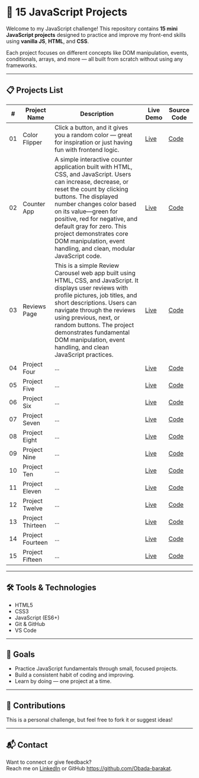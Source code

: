 # 🚀 15 JavaScript Projects

Welcome to my JavaScript challenge! This repository contains **15 mini JavaScript projects** designed to practice and improve my front-end skills using **vanilla JS**, **HTML**, and **CSS**.

Each project focuses on different concepts like DOM manipulation, events, conditionals, arrays, and more — all built from scratch without using any frameworks.

---

## 📋 Projects List

| #   | Project Name             | Description                         | Live Demo                | Source Code              |
|-----|--------------------------|-------------------------------------|---------------------------|--------------------------|
| 01  | Color Flipper              | Click a button, and it gives you a random color — great for inspiration or just having fun with frontend logic.   | [Live](https://obada-barakat.github.io/JavaScript-Projects/1-JavaScript-color-flipper)                | [Code](https://github.com/Obada-barakat/JavaScript-Projects/tree/main/1-JavaScript-color-flipper)                |
| 02  | Counter App              | A simple interactive counter application built with HTML, CSS, and JavaScript. Users can increase, decrease, or reset the count by clicking buttons. The displayed number changes color based on its value—green for positive, red for negative, and default gray for zero. This project demonstrates core DOM manipulation, event handling, and clean, modular JavaScript code.    | [Live](https://obada-barakat.github.io/JavaScript-Projects/2-JavaScript-counter)                | [Code](https://github.com/Obada-barakat/JavaScript-Projects/tree/main/2-JavaScript-counter)                |
| 03  | Reviews Page            | This is a simple Review Carousel web app built using HTML, CSS, and JavaScript. It displays user reviews with profile pictures, job titles, and short descriptions. Users can navigate through the reviews using previous, next, or random buttons. The project demonstrates fundamental DOM manipulation, event handling, and clean JavaScript practices.  | [Live](https://github.com/Obada-barakat/JavaScript-Projects/tree/main/3-JavaScript-reviews/index.html)                | [Code](https://github.com/Obada-barakat/JavaScript-Projects/tree/main/3-JavaScript-reviews)                |
| 04  | Project Four             | ...                                 | [Live](#)                | [Code](#)                |
| 05  | Project Five             | ...                                 | [Live](#)                | [Code](#)                |
| 06  | Project Six              | ...                                 | [Live](#)                | [Code](#)                |
| 07  | Project Seven            | ...                                 | [Live](#)                | [Code](#)                |
| 08  | Project Eight            | ...                                 | [Live](#)                | [Code](#)                |
| 09  | Project Nine             | ...                                 | [Live](#)                | [Code](#)                |
| 10  | Project Ten              | ...                                 | [Live](#)                | [Code](#)                |
| 11  | Project Eleven           | ...                                 | [Live](#)                | [Code](#)                |
| 12  | Project Twelve           | ...                                 | [Live](#)                | [Code](#)                |
| 13  | Project Thirteen         | ...                                 | [Live](#)                | [Code](#)                |
| 14  | Project Fourteen         | ...                                 | [Live](#)                | [Code](#)                |
| 15  | Project Fifteen          | ...                                 | [Live](#)                | [Code](#)                |

---

## 🛠️ Tools & Technologies

- HTML5  
- CSS3  
- JavaScript (ES6+)  
- Git & GitHub  
- VS Code

---

## 📌 Goals

- Practice JavaScript fundamentals through small, focused projects.
- Build a consistent habit of coding and improving.
- Learn by doing — one project at a time.

---

## 🙌 Contributions

This is a personal challenge, but feel free to fork it or suggest ideas!

---

## 📬 Contact

Want to connect or give feedback?  
Reach me on [LinkedIn](www.linkedin.com/in/ubba-obada) or GitHub https://github.com/Obada-barakat.


